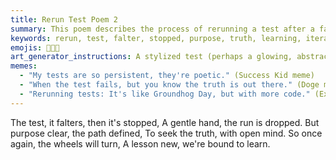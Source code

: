 ```yaml
---
title: Rerun Test Poem 2
summary: This poem describes the process of rerunning a test after a failure, emphasizing the clear purpose of seeking truth and the continuous learning that comes from each iteration.
keywords: rerun, test, falter, stopped, purpose, truth, learning, iteration, progress
emojis: 🔄✅💡
art_generator_instructions: A stylized test (perhaps a glowing, abstract machine) is momentarily halted, with a gentle hand (representing the developer) restarting it. The path ahead is illuminated, and as the test reruns, new insights (represented by glowing symbols) emerge. The overall feeling should be one of persistence, intellectual curiosity, and the continuous pursuit of correctness.
memes:
  - "My tests are so persistent, they're poetic." (Success Kid meme)
  - "When the test fails, but you know the truth is out there." (Doge meme)
  - "Rerunning tests: It's like Groundhog Day, but with more code." (Expanding Brain meme)
---
```

The test, it falters, then it's stopped,
A gentle hand, the run is dropped.
But purpose clear, the path defined,
To seek the truth, with open mind.
So once again, the wheels will turn,
A lesson new, we're bound to learn.